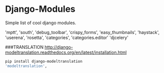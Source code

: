Django-Modules
==============

Simple list of cool django modules.


'mptt',
'south',
'debug_toolbar',
'crispy_forms',
'easy_thumbnails',
'haystack',
'userena',
'rosetta',
'categories',
'categories.editor'
'djcelery'



###TRANSLATION
http://django-modeltranslation.readthedocs.org/en/latest/installation.html
```sh
pip install django-modeltranslation
'modeltranslation',
```


